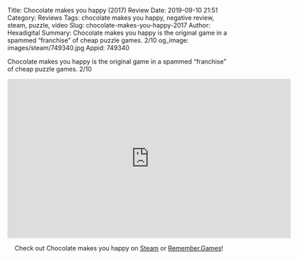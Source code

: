 Title: Chocolate makes you happy (2017) Review
Date: 2019-09-10 21:51
Category: Reviews
Tags: chocolate makes you happy, negative review, steam, puzzle, video
Slug: chocolate-makes-you-happy-2017
Author: Hexadigital
Summary: Chocolate makes you happy is the original game in a spammed “franchise” of cheap puzzle games. 2/10
og_image: images/steam/749340.jpg
Appid: 749340

Chocolate makes you happy is the original game in a spammed “franchise” of cheap puzzle games. 2/10

<center><iframe src="https://www.youtube.com/embed/asyw8tEVS8Y?feature=oembed" allow="accelerometer; autoplay; encrypted-media; gyroscope; picture-in-picture" width="640" height="360" frameborder="0"></iframe>

Check out Chocolate makes you happy on [Steam](https://store.steampowered.com/app/749340/?curator_clanid=34633900) or [Remember.Games](https://remember.games/game/2482/)!</center>